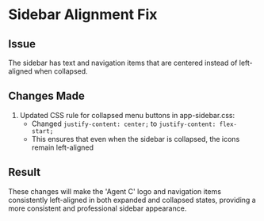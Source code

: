 # Sidebar Alignment Fix

## Issue
The sidebar has text and navigation items that are centered instead of left-aligned when collapsed.

## Changes Made

1. Updated CSS rule for collapsed menu buttons in app-sidebar.css:
   - Changed `justify-content: center;` to `justify-content: flex-start;`
   - This ensures that even when the sidebar is collapsed, the icons remain left-aligned

## Result
These changes will make the 'Agent C' logo and navigation items consistently left-aligned in both expanded and collapsed states, providing a more consistent and professional sidebar appearance.